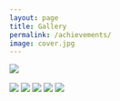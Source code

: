 ```yaml
---
layout: page
title: Gallery
permalink: /achievements/
image: cover.jpg
---
```





![]({{site.baseurl}}/img/pujo19.png)
&nbsp;

![]({{site.baseurl}}/img/parkstreet.png)
![]({{site.baseurl}}/img/bangkok.png)
![]({{site.baseurl}}/img/faith.png)
![]({{site.baseurl}}/img/train.png)
![]({{site.baseurl}}/img/sikkim.png)







